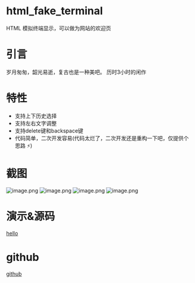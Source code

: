 # html_fake_terminal
HTML 模拟终端显示，可以做为网站的欢迎页

# 引言

岁月匆匆，韶光易逝，复古也是一种美吧。
历时3小时的闲作

# 特性

- 支持上下历史选择
- 支持左右文字调整
- 支持delete键和backspace键
- 代码简单，二次开发容易(代码太烂了，二次开发还是重构一下吧，仅提供个思路 ⚡️)

# 截图

![image.png](https://www.zunmx.top/usr/uploads/2022/11/1292476179.png)
![image.png](https://www.zunmx.top/usr/uploads/2022/11/539379892.png)
![image.png](https://www.zunmx.top/usr/uploads/2022/11/1703353644.png)
![image.png](https://www.zunmx.top/usr/uploads/2022/11/3681114222.png)

# 演示&源码

[hello](https://www.zunmx.top/home.html)

# github

[github](https://github.com/zunmx/html_fake_terminal)
